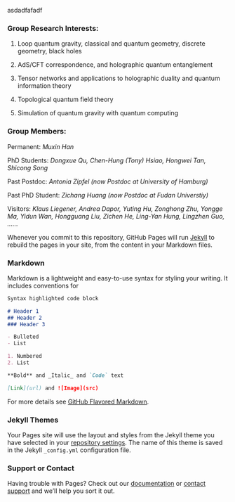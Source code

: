 asdadfafadf

### Group Research Interests:

1. Loop quantum gravity, classical and quantum geometry, discrete geometry, black holes

2. AdS/CFT correspondence, and holographic quantum entanglement

3. Tensor networks and applications to holographic duality and quantum information theory

4. Topological quantum field theory

5. Simulation of quantum gravity with quantum computing


### Group Members:

Permanent: _Muxin Han_ 

PhD Students: _Dongxue Qu, Chen-Hung (Tony) Hsiao, Hongwei Tan, Shicong Song_

Past Postdoc: _Antonia Zipfel (now Postdoc at University of Hamburg)_

Past PhD Student: _Zichang Huang (now Postdoc at Fudan Universtiy)_

Visitors: _Klaus Liegener, Andrea Dapor, Yuting Hu, Zonghong Zhu, Yongge Ma, Yidun Wan, Hongguang Liu, Zichen He, Ling-Yan Hung, Lingzhen Guo, ......_



Whenever you commit to this repository, GitHub Pages will run [Jekyll](https://jekyllrb.com/) to rebuild the pages in your site, from the content in your Markdown files.

### Markdown

Markdown is a lightweight and easy-to-use syntax for styling your writing. It includes conventions for

```markdown
Syntax highlighted code block

# Header 1
## Header 2
### Header 3

- Bulleted
- List

1. Numbered
2. List

**Bold** and _Italic_ and `Code` text

[Link](url) and ![Image](src)
```

For more details see [GitHub Flavored Markdown](https://guides.github.com/features/mastering-markdown/).

### Jekyll Themes

Your Pages site will use the layout and styles from the Jekyll theme you have selected in your [repository settings](https://github.com/hamsyn/Muxin-Han-s-group/settings). The name of this theme is saved in the Jekyll `_config.yml` configuration file.

### Support or Contact

Having trouble with Pages? Check out our [documentation](https://help.github.com/categories/github-pages-basics/) or [contact support](https://github.com/contact) and we’ll help you sort it out.
